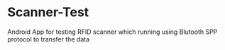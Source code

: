 # Scanner-Test
Android App for testing RFID scanner which running using Blutooth SPP protocol to transfer the data
